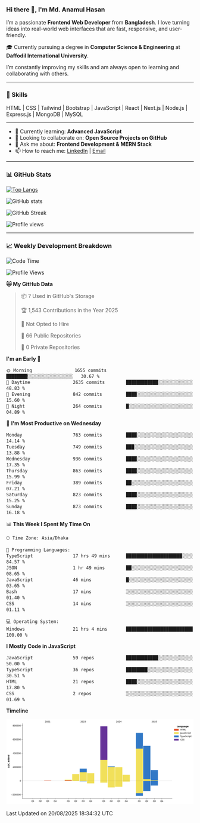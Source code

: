 ### Hi there 👋, I'm Md. Anamul Hasan

I’m a passionate **Frontend Web Developer** from **Bangladesh**. I love turning ideas into real-world web interfaces that are fast, responsive, and user-friendly.

🎓 Currently pursuing a degree in **Computer Science & Engineering** at **Daffodil International University**.

I’m constantly improving my skills and am always open to learning and collaborating with others.

---

### 🚀 Skills
HTML | CSS | Tailwind | Bootstrap | JavaScript | React | Next.js | Node.js | Express.js | MongoDB | MySQL 

---

- 🌱 Currently learning: **Advanced JavaScript**
- 👯 Looking to collaborate on: **Open Source Projects on GitHub**
- 💬 Ask me about: **Frontend Development & MERN Stack**
- 📫 How to reach me: [LinkedIn](https://www.linkedin.com/in/mdanamulhasan201) | [Email](mailto:anamulhasan3625@gmail.com)

---

### 📊 GitHub Stats

[![Top Langs](https://github-readme-stats.vercel.app/api/top-langs/?username=mdanamulhasan201&layout=compact)](https://github.com/anuraghazra/github-readme-stats)

![GitHub stats](https://github-readme-stats.vercel.app/api?username=mdanamulhasan201&show_icons=true&count_private=true&theme=tokyonight)

![GitHub Streak](https://streak-stats.demolab.com?user=mdanamulhasan201&theme=tokyonight)

![Profile views](https://gpvc.arturio.dev/mdanamulhasan201)

---

### 📈 Weekly Development Breakdown

<!--START_SECTION:waka-->
![Code Time](http://img.shields.io/badge/Code%20Time-577%20hrs%206%20mins-blue)

![Profile Views](http://img.shields.io/badge/Profile%20Views-1-blue)

**🐱 My GitHub Data** 

> 📦 ? Used in GitHub's Storage 
 > 
> 🏆 1,543 Contributions in the Year 2025
 > 
> 🚫 Not Opted to Hire
 > 
> 📜 66 Public Repositories 
 > 
> 🔑 0 Private Repositories 
 > 
**I'm an Early 🐤** 

```text
🌞 Morning                1655 commits        ████████░░░░░░░░░░░░░░░░░   30.67 % 
🌆 Daytime                2635 commits        ████████████░░░░░░░░░░░░░   48.83 % 
🌃 Evening                842 commits         ████░░░░░░░░░░░░░░░░░░░░░   15.60 % 
🌙 Night                  264 commits         █░░░░░░░░░░░░░░░░░░░░░░░░   04.89 % 
```
📅 **I'm Most Productive on Wednesday** 

```text
Monday                   763 commits         ████░░░░░░░░░░░░░░░░░░░░░   14.14 % 
Tuesday                  749 commits         ███░░░░░░░░░░░░░░░░░░░░░░   13.88 % 
Wednesday                936 commits         ████░░░░░░░░░░░░░░░░░░░░░   17.35 % 
Thursday                 863 commits         ████░░░░░░░░░░░░░░░░░░░░░   15.99 % 
Friday                   389 commits         ██░░░░░░░░░░░░░░░░░░░░░░░   07.21 % 
Saturday                 823 commits         ████░░░░░░░░░░░░░░░░░░░░░   15.25 % 
Sunday                   873 commits         ████░░░░░░░░░░░░░░░░░░░░░   16.18 % 
```


📊 **This Week I Spent My Time On** 

```text
🕑︎ Time Zone: Asia/Dhaka

💬 Programming Languages: 
TypeScript               17 hrs 49 mins      █████████████████████░░░░   84.57 % 
JSON                     1 hr 49 mins        ██░░░░░░░░░░░░░░░░░░░░░░░   08.65 % 
JavaScript               46 mins             █░░░░░░░░░░░░░░░░░░░░░░░░   03.65 % 
Bash                     17 mins             ░░░░░░░░░░░░░░░░░░░░░░░░░   01.40 % 
CSS                      14 mins             ░░░░░░░░░░░░░░░░░░░░░░░░░   01.11 % 

💻 Operating System: 
Windows                  21 hrs 4 mins       █████████████████████████   100.00 % 
```

**I Mostly Code in JavaScript** 

```text
JavaScript               59 repos            ████████████░░░░░░░░░░░░░   50.00 % 
TypeScript               36 repos            ████████░░░░░░░░░░░░░░░░░   30.51 % 
HTML                     21 repos            ████░░░░░░░░░░░░░░░░░░░░░   17.80 % 
CSS                      2 repos             ░░░░░░░░░░░░░░░░░░░░░░░░░   01.69 % 
```



**Timeline**

![Lines of Code chart](https://raw.githubusercontent.com/mdanamulhasan201/mdanamulhasan201/main/assets/bar_graph.png)


 Last Updated on 20/08/2025 18:34:32 UTC
<!--END_SECTION:waka-->
